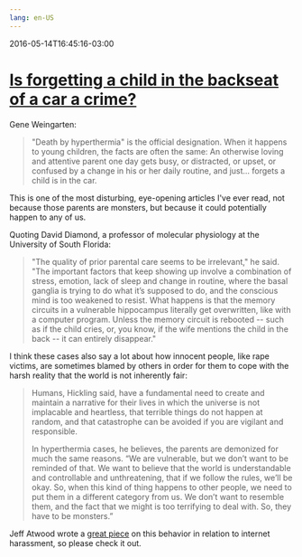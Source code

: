 ```yaml
---
lang: en-US
---
```


2016-05-14T16:45:16-03:00
# [Is forgetting a child in the backseat of a car a crime?](https://www.washingtonpost.com/lifestyle/magazine/fatal-distraction-forgetting-a-child-in-thebackseat-of-a-car-is-a-horrifying-mistake-is-it-a-crime/2014/06/16/8ae0fe3a-f580-11e3-a3a5-42be35962a52_story.html)

Gene Weingarten:

> "Death by hyperthermia" is the official designation. When it happens to young children, the facts are often the same: An otherwise loving and attentive parent one day gets busy, or distracted, or upset, or confused by a change in his or her daily routine, and just... forgets a child is in the car.

This is one of the most disturbing, eye-opening articles I've ever read, not because those parents are monsters, but because it could potentially happen to any of us.

Quoting David Diamond, a professor of molecular physiology at the University of South Florida:

> "The quality of prior parental care seems to be irrelevant," he said. "The important factors that keep showing up involve a combination of stress, emotion, lack of sleep and change in routine, where the basal ganglia is trying to do what it’s supposed to do, and the conscious mind is too weakened to resist. What happens is that the memory circuits in a vulnerable hippocampus literally get overwritten, like with a computer program. Unless the memory circuit is rebooted -- such as if the child cries, or, you know, if the wife mentions the child in the back -- it can entirely disappear."

I think these cases also say a lot about how innocent people, like rape victims, are sometimes blamed by others in order for them to cope with the harsh reality that the world is not inherently fair:

> Humans, Hickling said, have a fundamental need to create and maintain a narrative for their lives in which the universe is not implacable and heartless, that terrible things do not happen at random, and that catastrophe can be avoided if you are vigilant and responsible.
>
> In hyperthermia cases, he believes, the parents are demonized for much the same reasons. “We are vulnerable, but we don’t want to be reminded of that. We want to believe that the world is understandable and controllable and unthreatening, that if we follow the rules, we’ll be okay. So, when this kind of thing happens to other people, we need to put them in a different category from us. We don’t want to resemble them, and the fact that we might is too terrifying to deal with. So, they have to be monsters.”

Jeff Atwood wrote a [great piece](http://blog.codinghorror.com/they-have-to-be-monsters/) on this behavior in relation to internet harassment, so please check it out.
